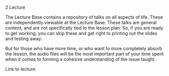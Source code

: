 2 Lecture

The Lecture Base contains a repository of talks on all aspects of life. These are independently viewable at the Lecture Base. These talks are general content, and are not specifically tied to the lesson plan. So, if you are ready to get working, you can skip these and get right to printing out the slides and testing away. 

But for those who have more time, or who want to more completely absorb the lesson, the audio files will be the most important part of your time spent when it comes to forming a cohesive understanding of the issue taught. 

Link to lecture: 
